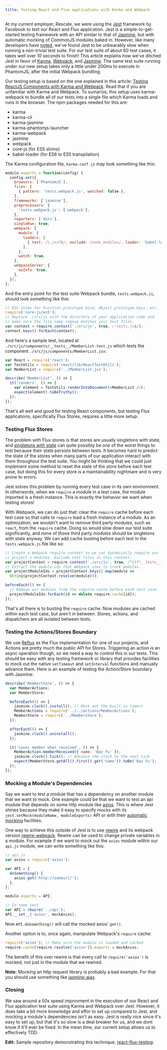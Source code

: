 ```yaml
---
title: Testing React and Flux applications with Karma and Webpack
---
```

At my current employer, Rescale, we were using the [Jest](https://facebook.github.io/jest/) framework by Facebook to test our React and Flux application. Jest is a simple-to-get-started testing framework with an API similar to that of [Jasmine](http://jasmine.github.io/), but with automatic mocking of CommonJS modules baked in. However, like many developers have [noted](https://github.com/facebook/jest/issues/116), we've found Jest to be unbearably slow when running a non-trivial test suite. For our test suite of about 60 test cases, it takes well over 10 seconds to finish! This article explains how we've ditched Jest in favor of [Karma](http://karma-runner.github.io/), [Webpack](http://webpack.github.io/), and [Jasmine](http://jasmine.github.io/). The same test suite running under our new setup takes only a little under 200ms to execute in PhantomJS, after the initial Webpack bundling.

Our testing setup is based on the one explained in this article: [Testing ReactJS Components with Karma and Webpack](https://www.codementor.io/reactjs/tutorial/test-reactjs-components-karma-webpack). Read that if you are unfamiliar with Karma and Webpack. To sumarize, this setup uses karma-webpack to bundle all of our tests into a single file which Karma loads and runs in the browser. The npm packages needed for this are:

- karma
- karma-cli
- karma-jasmine
- karma-phantomjs-launcher
- karma-webpack
- jasmine
- webpack
- core-js (for ES5 shims)
- babel-loader (for ES6 to ES5 transpilation)

The Karma configuration file, `karma.conf.js` may look something like this:

```javascript
module.exports = function(config) {
  config.set({
    browsers: ['PhantomJS'],
    files: [
      { pattern: 'tests.webpack.js', watched: false },
    ],
    frameworks: ['jasmine'],
    preprocessors: {
      'tests.webpack.js': ['webpack'],
    },
    reporters: ['dots'],
    singleRun: true,
    webpack: {
      module: {
        loaders: [
          { test: /\.jsx?$/, exclude: /node_modules/, loader: 'babel-loader' },
        ],
      },
      watch: true,
    },
    webpackServer: {
      noInfo: true,
    },
  });
};
```

And the entry point for the test suite Webpack bundle, `tests.webpack.js`, should look something like this:

```javascript
// ES5 shims for Function.prototype.bind, Object.prototype.keys, etc.
require('core-js/es5');
// Replace ./src/js with the directory of your application code and
// make sure the file name regexp matches your test files.
var context = require.context('./src/js', true, /-test\.js$/);
context.keys().forEach(context);
```

And here's a sample test, located at `./src/js/components/__tests__/MemberList-test.js` which tests the component `./src/js/components/MemberList.jsx`:

```javascript
var React = require('react');
var TestUtils = require('react/lib/ReactTestUtils');
var MemberList = require('../MemberList.jsx');

describe('MemberList', () => {
  it('renders', () => {
    var element = TestUtils.renderIntoDocument(<MemberList />);
    expect(element).toBeTruthy();
  });
});
```

That's all well and good for testing React components, but testing Flux applications, specifically Flux Stores, requires a little more setup.

### Testing Flux Stores

The problem with Flux stores is that stores are usually singletons with state, and [singletons with state](http://misko.hevery.com/code-reviewers-guide/flaw-brittle-global-state-singletons/) can quite possibly be one of the worst things to test because their state persists between tests. It becomes hard to predict the state of the stores when many parts of our application interact with them throughout the test suite. You might be thinking that we could just implement some method to reset the state of the store before each test case, but doing this for every store is a maintainability nightmare and is very prone to errors.

Jest solves this problem by running every test case in its own environment. In otherwords, when we `require` a module in a test case, the module imported is a fresh instance. This is exactly the behavior we want when testing stores!

With Webpack, we can do just that: clear the `require` cache before each test case so that calls to `require` load a fresh instance of a module. As an optimization, we wouldn't want to remove third party modules, such as `react`, from the `require` cache. Doing so would slow down our test suite significantly, and none of those third party modules should be singletons with state anyway. We can add cache busting before each test in the `tests.webpack.js` file like so:

```javascript
// Create a Webpack require context so we can dynamically require our
// project's modules. Exclude test files in this context.
var projectContext = require.context('./src/js', true, /^((?!__tests__).)*.jsx?$/);
// Extract the module ids that Webpack uses to track modules.
var projectModuleIds = projectContext.keys().map(module =>
  String(projectContext.resolve(module)));

beforeEach(() => {
  // Remove our modules from the require cache before each test case.
  projectModuleIds.forEach(id => delete require.cache[id]);
});
```

That's all there is to busting the `require` cache. Now modules are cached within each test case, but aren't in between. Stores, actions, and dispatchers are all isolated between tests.

### Testing the Actions/Stores Boundary

We use [Reflux](https://github.com/spoike/refluxjs) as the Flux implementation for one of our projects, and Actions are pretty much the public API for Stores. Triggering an action is an async operation though, so we need a way to control this in our tests. This should be easy with any testing framework or library that provides facilities to mock out the native `setTimeout` and `setInterval` functions and manually advance them. Here is an example of testing the Action/Store boundary with Jasmine:

```javascript
describe('MemberStore', () => {
  var MemberActions;
  var MemberStore;

  beforeEach(() => {
    jasmine.clock().install(); // Mock out the built in timers
    MemberActions = require('../../actions/MemberActions');
    MemberStore = require('../MemberStore');
  });

  afterEach(() => {
    jasmine.clock().uninstall();
  });

  it('saves member when received', () => {
    MemberAction.memberReceived({ name: 'Baz Fu' });
    jasmine.clock().tick(); // Advance the clock to the next tick
    expect(MemberStore.getAll().first().get('name')).toBe('Baz Fu');
  });
});
```

### Mocking a Module's Dependencies

Say we want to test a module that has a dependency on another module that we want to mock. One example could be that we want to test an api module that depends on some http module like [axios](https://github.com/mzabriskie/axios). This is where Jest shines because they make it easy to specify mocks with its `jest.setMock(moduleName, moduleExports)` API or with their [automatic mocking](https://facebook.github.io/jest/docs/automatic-mocking.html) facilities.

One way to achieve this outside of Jest is to use [rewire](https://github.com/jhnns/rewire) and its webpack version [rewire-webpack](https://github.com/jhnns/rewire-webpack). Rewire can be used to change private variables in a module. For example if we want to mock out the `axios` module within our `api.js` module, we can write something like this:

```javascript
// api.js
var axios = require('axios');

var API = {
  doSomething() {
    axios.get('http://someurl/');
  },
};

module.exports = API;

// In some test
var API = rewire('../api');
API.__set__('axios', mockAxios);
```

Now `API.doSomething()` will call the mocked axios' `get()`.

Another option is to, once again, manipulate Webpack's `require` cache:

```javascript
require('axios'); // Make sure the module is loaded and cached
require.cache[require.resolve('axios')].exports = mockAxios;
```

The benefit of this over rewire is that every call to `require('axios')` is mocked, not just in the module that we rewired.

**Note:** Mocking an http request library is probably a bad example. For that you should use something like [jasmine-ajax](https://github.com/jasmine/jasmine-ajax).

### Closing

We saw around a 50x speed improvment in the execution of our React and Flux application test suite using Karma and Webpack over Jest. However, it does take a bit more knowledge and effor to set up compared to Jest, and mocking a module's dependencies isn't as easy. Jest is really nice since it's easy to set up, but that it's so slow is a deal breaker for us, and we dont know if it'll ever be fixed. In the mean time, our current setup allows us to effectively TDD.

**Edit:** Sample repository demonstrating this technique, [react-flux-testing](https://github.com/kentor/react-flux-testing).
